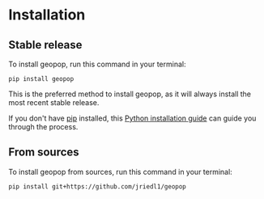 # Installation

## Stable release

To install geopop, run this command in your terminal:

```
pip install geopop
```

This is the preferred method to install geopop, as it will always install the most recent stable release.

If you don't have [pip](https://pip.pypa.io) installed, this [Python installation guide](http://docs.python-guide.org/en/latest/starting/installation/) can guide you through the process.

## From sources

To install geopop from sources, run this command in your terminal:

```
pip install git+https://github.com/jriedl1/geopop
```
